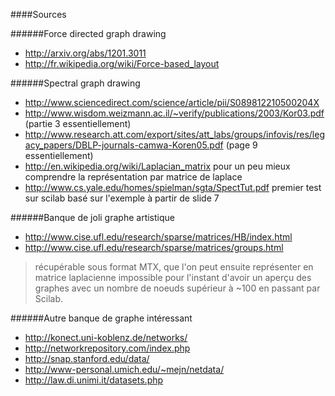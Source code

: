 ####Sources

######Force directed graph drawing
- http://arxiv.org/abs/1201.3011
- http://fr.wikipedia.org/wiki/Force-based_layout

######Spectral graph drawing
- http://www.sciencedirect.com/science/article/pii/S089812210500204X
- http://www.wisdom.weizmann.ac.il/~verify/publications/2003/Kor03.pdf (partie 3 essentiellement)
- http://www.research.att.com/export/sites/att_labs/groups/infovis/res/legacy_papers/DBLP-journals-camwa-Koren05.pdf (page 9 essentiellement)
- http://en.wikipedia.org/wiki/Laplacian_matrix pour un peu mieux comprendre la représentation par matrice de laplace
- http://www.cs.yale.edu/homes/spielman/sgta/SpectTut.pdf premier test sur scilab basé sur l'exemple à partir de slide 7

######Banque de joli graphe artistique

- http://www.cise.ufl.edu/research/sparse/matrices/HB/index.html
- http://www.cise.ufl.edu/research/sparse/matrices/groups.html

>récupérable sous format MTX, que l'on peut ensuite représenter en matrice laplacienne
>impossible pour l'instant d'avoir un aperçu des graphes avec un nombre de noeuds supérieur à ~100 en passant par Scilab.

######Autre banque de graphe intéressant
- http://konect.uni-koblenz.de/networks/
- http://networkrepository.com/index.php
- http://snap.stanford.edu/data/
- http://www-personal.umich.edu/~mejn/netdata/
- http://law.di.unimi.it/datasets.php
